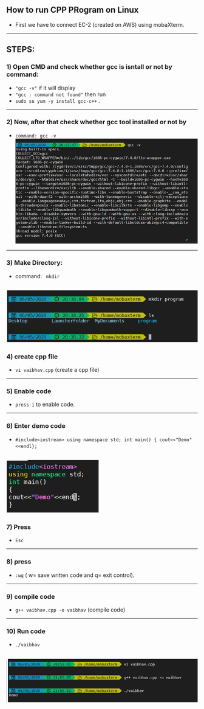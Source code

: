 ## How to run CPP PRogram on Linux

* First we have to connect EC-2 (created on AWS) using mobaXterm. 
-------
## STEPS:
### 1) Open CMD and check whether gcc is isntall or not by command: 
  * `"gcc -v"` if it will display
  * `"gcc : command not found"`
  then run 
  * `sudo su yum -y install gcc-c++` .
  -------
  
### 2) Now, after that check whether gcc tool installed or not by 
   * `command: gcc -v`
   ![gcc -v](https://github.com/vaibhavpise7030/AWS_Learning/blob/master/Day%203/Images/gcc-v.png)
    
---------
             
### 3) Make Directory: 
* command: ` mkdir`

 ![MAKE DIRECTORY](https://github.com/vaibhavpise7030/AWS_Learning/blob/master/Day%203/Images/2.png)
------------
### 4) create cpp file
* `vi vaibhav.cpp` (create a cpp file)
---------
### 5) Enable code
* `press-i` to enable code.
---------
### 6) Enter demo code
* `#include<iostream> using namespace std; int main() { cout<<"Demo"<<endl};`


![Code](https://github.com/vaibhavpise7030/AWS_Learning/blob/master/Day%203/Images/3.png)
----------

### 7) Press 
* `Esc`
----------
### 8) press 
* `:wq` ( w= save written code and q= exit control).
---------
### 9) compile code
* `g++ vaibhav.cpp -o vaibhav` (compile code)
---------
### 10) Run code
* `./vaibhav` 


![Output](https://github.com/vaibhavpise7030/AWS_Learning/blob/master/Day%203/Images/4.png)
--------
